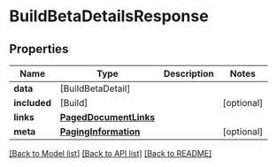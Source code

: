 # BuildBetaDetailsResponse

## Properties
Name | Type | Description | Notes
------------ | ------------- | ------------- | -------------
**data** | [BuildBetaDetail] |  | 
**included** | [Build] |  | [optional] 
**links** | [**PagedDocumentLinks**](PagedDocumentLinks.md) |  | 
**meta** | [**PagingInformation**](PagingInformation.md) |  | [optional] 

[[Back to Model list]](../README.md#documentation-for-models) [[Back to API list]](../README.md#documentation-for-api-endpoints) [[Back to README]](../README.md)


